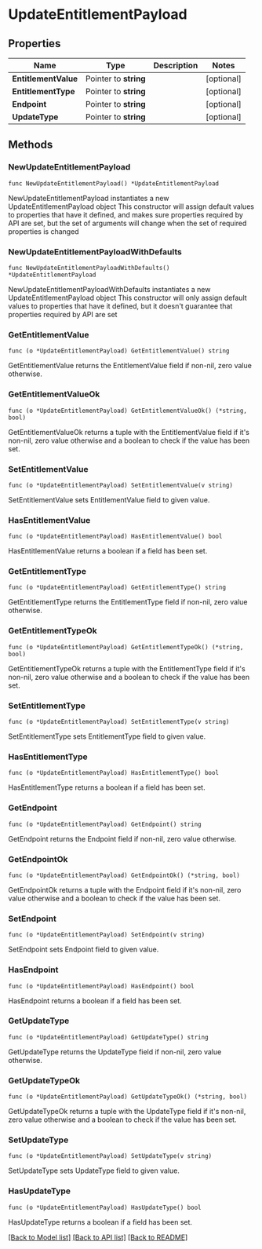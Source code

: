 # UpdateEntitlementPayload

## Properties

Name | Type | Description | Notes
------------ | ------------- | ------------- | -------------
**EntitlementValue** | Pointer to **string** |  | [optional] 
**EntitlementType** | Pointer to **string** |  | [optional] 
**Endpoint** | Pointer to **string** |  | [optional] 
**UpdateType** | Pointer to **string** |  | [optional] 

## Methods

### NewUpdateEntitlementPayload

`func NewUpdateEntitlementPayload() *UpdateEntitlementPayload`

NewUpdateEntitlementPayload instantiates a new UpdateEntitlementPayload object
This constructor will assign default values to properties that have it defined,
and makes sure properties required by API are set, but the set of arguments
will change when the set of required properties is changed

### NewUpdateEntitlementPayloadWithDefaults

`func NewUpdateEntitlementPayloadWithDefaults() *UpdateEntitlementPayload`

NewUpdateEntitlementPayloadWithDefaults instantiates a new UpdateEntitlementPayload object
This constructor will only assign default values to properties that have it defined,
but it doesn't guarantee that properties required by API are set

### GetEntitlementValue

`func (o *UpdateEntitlementPayload) GetEntitlementValue() string`

GetEntitlementValue returns the EntitlementValue field if non-nil, zero value otherwise.

### GetEntitlementValueOk

`func (o *UpdateEntitlementPayload) GetEntitlementValueOk() (*string, bool)`

GetEntitlementValueOk returns a tuple with the EntitlementValue field if it's non-nil, zero value otherwise
and a boolean to check if the value has been set.

### SetEntitlementValue

`func (o *UpdateEntitlementPayload) SetEntitlementValue(v string)`

SetEntitlementValue sets EntitlementValue field to given value.

### HasEntitlementValue

`func (o *UpdateEntitlementPayload) HasEntitlementValue() bool`

HasEntitlementValue returns a boolean if a field has been set.

### GetEntitlementType

`func (o *UpdateEntitlementPayload) GetEntitlementType() string`

GetEntitlementType returns the EntitlementType field if non-nil, zero value otherwise.

### GetEntitlementTypeOk

`func (o *UpdateEntitlementPayload) GetEntitlementTypeOk() (*string, bool)`

GetEntitlementTypeOk returns a tuple with the EntitlementType field if it's non-nil, zero value otherwise
and a boolean to check if the value has been set.

### SetEntitlementType

`func (o *UpdateEntitlementPayload) SetEntitlementType(v string)`

SetEntitlementType sets EntitlementType field to given value.

### HasEntitlementType

`func (o *UpdateEntitlementPayload) HasEntitlementType() bool`

HasEntitlementType returns a boolean if a field has been set.

### GetEndpoint

`func (o *UpdateEntitlementPayload) GetEndpoint() string`

GetEndpoint returns the Endpoint field if non-nil, zero value otherwise.

### GetEndpointOk

`func (o *UpdateEntitlementPayload) GetEndpointOk() (*string, bool)`

GetEndpointOk returns a tuple with the Endpoint field if it's non-nil, zero value otherwise
and a boolean to check if the value has been set.

### SetEndpoint

`func (o *UpdateEntitlementPayload) SetEndpoint(v string)`

SetEndpoint sets Endpoint field to given value.

### HasEndpoint

`func (o *UpdateEntitlementPayload) HasEndpoint() bool`

HasEndpoint returns a boolean if a field has been set.

### GetUpdateType

`func (o *UpdateEntitlementPayload) GetUpdateType() string`

GetUpdateType returns the UpdateType field if non-nil, zero value otherwise.

### GetUpdateTypeOk

`func (o *UpdateEntitlementPayload) GetUpdateTypeOk() (*string, bool)`

GetUpdateTypeOk returns a tuple with the UpdateType field if it's non-nil, zero value otherwise
and a boolean to check if the value has been set.

### SetUpdateType

`func (o *UpdateEntitlementPayload) SetUpdateType(v string)`

SetUpdateType sets UpdateType field to given value.

### HasUpdateType

`func (o *UpdateEntitlementPayload) HasUpdateType() bool`

HasUpdateType returns a boolean if a field has been set.


[[Back to Model list]](../README.md#documentation-for-models) [[Back to API list]](../README.md#documentation-for-api-endpoints) [[Back to README]](../README.md)


